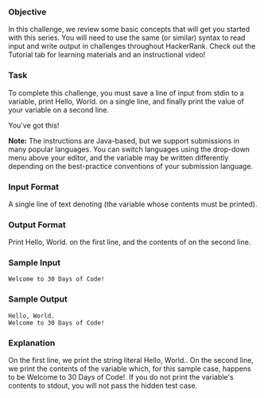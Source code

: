 ### Objective
In this challenge, we review some basic concepts that will get you started with this series. You will need to use the same (or similar) syntax to read input and write output in challenges throughout HackerRank. Check out the Tutorial tab for learning materials and an instructional video!

### Task
To complete this challenge, you must save a line of input from stdin to a variable, print Hello, World. on a single line, and finally print the value of your variable on a second line.

You've got this!

**Note:** The instructions are Java-based, but we support submissions in many popular languages. You can switch languages using the drop-down menu above your editor, and the  variable may be written differently depending on the best-practice conventions of your submission language.

### Input Format

A single line of text denoting  (the variable whose contents must be printed).

### Output Format

Print Hello, World. on the first line, and the contents of  on the second line.

### Sample Input

```
Welcome to 30 Days of Code!
```

### Sample Output

```
Hello, World.
Welcome to 30 Days of Code!
```

### Explanation

On the first line, we print the string literal Hello, World.. On the second line, we print the contents of the variable which, for this sample case, happens to be Welcome to 30 Days of Code!. If you do not print the variable's contents to stdout, you will not pass the hidden test case.
